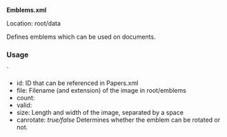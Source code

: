 **Emblems.xml**

Location: root/data

Defines emblems which can be used on documents.

### Usage

`<emblem id="" file="" count="" valid="" size="" canrotate=""/>

* id: ID that can be referenced in Papers.xml
* file: Filename (and extension) of the image in root/emblems
* count:
* valid:
* size: Length and width of the image, separated by a space
* canrotate: _true/false_ Determines whether the emblem can be rotated or not.
